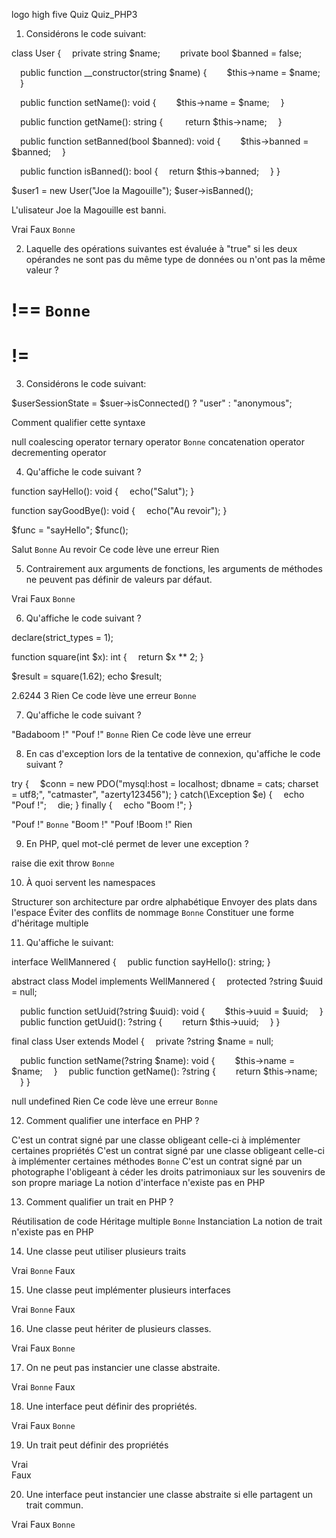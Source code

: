
logo high five
Quiz
Quiz_PHP3

1. Considérons le code suivant:

class User {
 private string $name; 
 private bool $banned = false;

 public function __constructor(string $name) {
  $this->name = $name;
 }

 public function setName(): void {
  $this->name = $name;
 }

 public function getName(): string {
   return $this->name;
 }

 public function setBanned(bool $banned): void {
  $this->banned = $banned;
 }

 public function isBanned(): bool {
 return $this->banned;
 }
}

$user1 = new User("Joe la Magouille");
$user->isBanned();

L'ulisateur Joe la Magouille est banni.

Vrai
Faux `Bonne`

2. Laquelle des opérations suivantes est évaluée à "true" si les deux opérandes ne sont pas du même type de données ou n'ont pas la même valeur ?

!== `Bonne`
===
!=
==

3. Considérons le code suivant:

$userSessionState = $suer->isConnected() ? "user" : "anonymous";

Comment qualifier cette syntaxe

null coalescing operator
ternary operator `Bonne`
concatenation operator
decrementing operator

4. Qu'affiche le code suivant ?

function sayHello(): void {
 echo("Salut");
}

function sayGoodBye(): void {
 echo("Au revoir");
}

$func = "sayHello";
$func();

Salut `Bonne`
Au revoir
Ce code lève une erreur
Rien

5. Contrairement aux arguments de fonctions, les arguments de méthodes ne peuvent pas définir de valeurs par défaut.

Vrai
Faux `Bonne`

6. Qu'affiche le code suivant ?

declare(strict_types = 1);

function square(int $x): int {
 return $x ** 2;
}

$result = square(1.62);
echo $result;

2.6244
3
Rien
Ce code lève une erreur `Bonne`

7. Qu'affiche le code suivant ?

"Badaboom !"
"Pouf !" `Bonne`
Rien
Ce code lève une erreur

8. En cas d'exception lors de la tentative de connexion, qu'affiche le code suivant ?

try {
 $conn = new PDO("mysql:host = localhost; dbname = cats; charset = utf8;", "catmaster", "azerty123456");
} catch(\Exception $e) {
 echo "Pouf !";
 die;
} finally {
 echo "Boom !";
}

"Pouf !" `Bonne`
"Boom !"
"Pouf !Boom !"
Rien

9. En PHP, quel mot-clé permet de lever une exception ?

raise
die
exit
throw `Bonne`

10. À quoi servent les namespaces

Structurer son architecture par ordre alphabétique
Envoyer des plats dans l'espace
Éviter des conflits de nommage `Bonne`
Constituer une forme d'héritage multiple

11. Qu'affiche le suivant:

interface WellMannered {
 public function sayHello(): string;
}

abstract class Model implements WellMannered {
 protected ?string $uuid = null;

 public function setUuid(?string $uuid): void {
  $this->uuid = $uuid;
 }
 public function getUuid(): ?string {
  return $this->uuid;
 }
}

final class User extends Model {
 private ?string $name = null;

 public function setName(?string $name): void {
  $this->name = $name;
 }
 public function getName(): ?string {
  return $this->name;
 }
}

null
undefined
Rien
Ce code lève une erreur `Bonne`

12. Comment qualifier une interface en PHP ?

C'est un contrat signé par une classe obligeant celle-ci à implémenter certaines propriétés
C'est un contrat signé par une classe obligeant celle-ci à implémenter certaines méthodes `Bonne`
C'est un contrat signé par un photographe l'obligeant à céder les droits patrimoniaux sur les souvenirs de son propre mariage
La notion d'interface n'existe pas en PHP

13. Comment qualifier un trait en PHP ?

Réutilisation de code
Héritage multiple `Bonne`
Instanciation
La notion de trait n'existe pas en PHP

14. Une classe peut utiliser plusieurs traits

Vrai `Bonne`
Faux

15. Une classe peut implémenter plusieurs interfaces

Vrai `Bonne`
Faux

16. Une classe peut hériter de plusieurs classes.

Vrai
Faux `Bonne`

17. On ne peut pas instancier une classe abstraite.

Vrai `Bonne`
Faux

18. Une interface peut définir des propriétés.

Vrai 
Faux `Bonne`

19. Un trait peut définir des propriétés

Vrai   
Faux 

20. Une interface peut instancier une classe abstraite si elle partagent un trait commun.

Vrai
Faux `Bonne`
